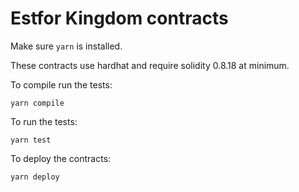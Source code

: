 # Estfor Kingdom contracts

Make sure `yarn` is installed.

These contracts use hardhat and require solidity 0.8.18 at minimum.

To compile run the tests:

```shell
yarn compile
```

To run the tests:

```shell
yarn test
```

To deploy the contracts:

```shell
yarn deploy
```
